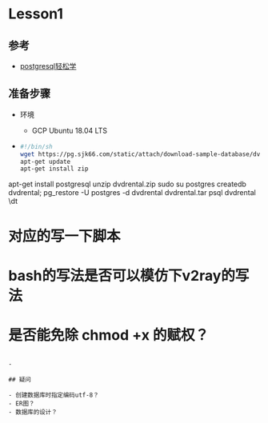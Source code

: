 # Lesson1

## 参考

- [postgresql轻松学](https://pg.sjk66.com/postgresql/order-by.html)

## 准备步骤

- 环境
  - GCP Ubuntu 18.04 LTS

- ```bash
  #!/bin/sh
  wget https://pg.sjk66.com/static/attach/download-sample-database/dvdrental.zip
  apt-get update
  apt-get install zip
apt-get install postgresql
  unzip dvdrental.zip
  sudo su postgres
  createdb dvdrental;
  pg_restore -U postgres -d dvdrental dvdrental.tar
  psql dvdrental
  \dt
  # 对应的写一下脚本
  # bash的写法是否可以模仿下v2ray的写法
  # 是否能免除 chmod +x 的赋权？
  ```
  
- 

## 疑问

- 创建数据库时指定编码utf-8？
- ER图？
- 数据库的设计？